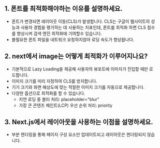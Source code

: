 ## 1. 폰트를 최적화해야하는 이유를 설명하세요.
- 폰트가 변경되면 레이아웃 이동(CLS)가 발생합니다. CLS는 구글이 웹사이트의 성능과 사용자 경험을 평가하는 데 사용하는 지표인데, 폰트를 최적화 하면 CLS 점수를 향상시켜 검색 엔진 최적화에 기여할수 있습니다.
- 불필요한 폰트 파일을 네트워크 요청하지않아 로딩 속도가 향상돱나다.

## 2. next에서 image는 어떻게 최적화가 이루어지나요?
- 기본적으로 Lazy Loading을 제공해 사용자의 뷰포트에 이미지가 진입할 때만 로드합니다.
- 이미지 크기를 미리 지정하여 CLS를 방지합니다.
- 기기 크기와 화면 해상도에 맞는 적절한 이미지 크기를 자동으로 제공합니다.
- 다양한 옵션으로 최적화를 할 수 있습니다.
  - 지연 로딩 중 블러 처리: placeholder="blur"
  - 가장 큰 콘텐츠 페인트(LCP) 우선 순위 처리: priority

## 3. Next.js에서 레이아웃을 사용하는 이점을 설명하세요.
- 부분 렌더링을 통해 페이지 구성 요소만 업데이트되고 레이아웃은 렌더링되지 않습니다.